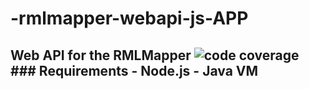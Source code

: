 # -rmlmapper-webapi-js-APP
## Web API for the RMLMapper  ![code coverage](https://img.shields.io/badge/coverage-100%25-success.svg)  ### Requirements - Node.js - Java VM
